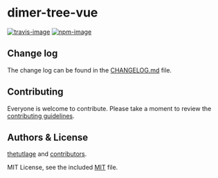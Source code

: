 # dimer-tree-vue

[![travis-image]][travis-url]
[![npm-image]][npm-url]

## Change log

The change log can be found in the [CHANGELOG.md](https://github.com/dimerapp/dimer-tree-vue/CHANGELOG.md) file.

## Contributing

Everyone is welcome to contribute. Please take a moment to review the [contributing guidelines](CONTRIBUTING.md).

## Authors & License
[thetutlage](https://github.com/thetutlage) and [contributors](https://github.com/dimerapp/dimer-tree-vue/graphs/contributors).

MIT License, see the included [MIT](LICENSE.md) file.

[travis-image]: https://img.shields.io/travis/dimerapp/dimer-tree-vue/master.svg?style=flat-square&logo=travis
[travis-url]: https://travis-ci.org/dimerapp/dimer-tree-vue "travis"

[npm-image]: https://img.shields.io/npm/v/dimer-tree-vue.svg?style=flat-square&logo=npm
[npm-url]: https://npmjs.org/package/dimer-tree-vue "npm"
